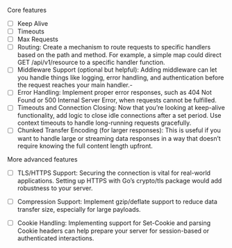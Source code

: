 Core features
- [ ] Keep Alive
- [ ] Timeouts
- [ ] Max Requests
- [ ] Routing: Create a mechanism to route requests to specific handlers based on the path and method. For example, a simple map could direct GET /api/v1/resource to a specific handler function. 
- [ ] Middleware Support (optional but helpful): Adding middleware can let you handle things like logging, error handling, and authentication before the request reaches your main handler.- 
- [ ] Error Handling: Implement proper error responses, such as 404 Not Found or 500 Internal Server Error, when requests cannot be fulfilled.
- [ ] Timeouts and Connection Closing: Now that you’re looking at keep-alive functionality, add logic to close idle connections after a set period. Use context timeouts to handle long-running requests gracefully.
- [ ] Chunked Transfer Encoding (for larger responses): This is useful if you want to handle large or streaming data responses in a way that doesn’t require knowing the full content length upfront.

More advanced features

- [ ] TLS/HTTPS Support: Securing the connection is vital for real-world applications. Setting up HTTPS with Go’s crypto/tls package would add robustness to your server.
- [ ] Compression Support: Implement gzip/deflate support to reduce data transfer size, especially for large payloads.
- [ ] Cookie Handling: Implementing support for Set-Cookie and parsing Cookie headers can help prepare your server for session-based or authenticated interactions.

